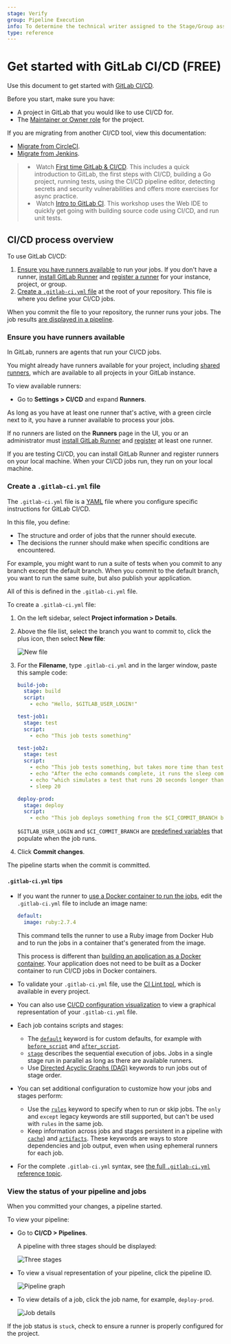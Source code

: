 ```yaml
---
stage: Verify
group: Pipeline Execution
info: To determine the technical writer assigned to the Stage/Group associated with this page, see https://about.gitlab.com/handbook/engineering/ux/technical-writing/#assignments
type: reference
---
```


# Get started with GitLab CI/CD **(FREE)**

Use this document to get started with [GitLab CI/CD](../index.md).

Before you start, make sure you have:

- A project in GitLab that you would like to use CI/CD for.
- The [Maintainer or Owner role](../../user/permissions.md) for the project.

If you are migrating from another CI/CD tool, view this documentation:

- [Migrate from CircleCI](../migration/circleci.md).
- [Migrate from Jenkins](../migration/jenkins.md).

> - <i class="fa fa-youtube-play youtube" aria-hidden="true"></i>&nbsp;Watch [First time GitLab & CI/CD](https://www.youtube.com/watch?v=kTNfi5z6Uvk&t=553s). This includes a quick introduction to GitLab, the first steps with CI/CD, building a Go project, running tests, using the CI/CD pipeline editor, detecting secrets and security vulnerabilities and offers more exercises for async practice.
> - <i class="fa fa-youtube-play youtube" aria-hidden="true"></i>&nbsp;Watch [Intro to GitLab CI](https://www.youtube.com/watch?v=l5705U8s_nQ&t=358s). This workshop uses the Web IDE to quickly get going with building source code using CI/CD, and run unit tests.

## CI/CD process overview

To use GitLab CI/CD:

1. [Ensure you have runners available](#ensure-you-have-runners-available) to run your jobs.
   If you don't have a runner, [install GitLab Runner](https://docs.gitlab.com/runner/install/)
   and [register a runner](https://docs.gitlab.com/runner/register/) for your instance, project, or group.
1. [Create a `.gitlab-ci.yml` file](#create-a-gitlab-ciyml-file)
   at the root of your repository. This file is where you define your CI/CD jobs.

When you commit the file to your repository, the runner runs your jobs.
The job results [are displayed in a pipeline](#view-the-status-of-your-pipeline-and-jobs).

### Ensure you have runners available

In GitLab, runners are agents that run your CI/CD jobs.

You might already have runners available for your project, including
[shared runners](../runners/runners_scope.md), which are
available to all projects in your GitLab instance.

To view available runners:

- Go to **Settings > CI/CD** and expand **Runners**.

As long as you have at least one runner that's active, with a green circle next to it,
you have a runner available to process your jobs.

If no runners are listed on the **Runners** page in the UI, you or an administrator
must [install GitLab Runner](https://docs.gitlab.com/runner/install/) and
[register](https://docs.gitlab.com/runner/register/) at least one runner.

If you are testing CI/CD, you can install GitLab Runner and register runners on your local machine.
When your CI/CD jobs run, they run on your local machine.

### Create a `.gitlab-ci.yml` file

The `.gitlab-ci.yml` file is a [YAML](https://en.wikipedia.org/wiki/YAML) file where
you configure specific instructions for GitLab CI/CD.

In this file, you define:

- The structure and order of jobs that the runner should execute.
- The decisions the runner should make when specific conditions are encountered.

For example, you might want to run a suite of tests when you commit to
any branch except the default branch. When you commit to the default branch, you want
to run the same suite, but also publish your application.

All of this is defined in the `.gitlab-ci.yml` file.

To create a `.gitlab-ci.yml` file:

1. On the left sidebar, select **Project information > Details**.
1. Above the file list, select the branch you want to commit to,
   click the plus icon, then select **New file**:

   ![New file](img/new_file_v13_6.png)

1. For the **Filename**, type `.gitlab-ci.yml` and in the larger window,
   paste this sample code:

   ```yaml
   build-job:
     stage: build
     script:
       - echo "Hello, $GITLAB_USER_LOGIN!"

   test-job1:
     stage: test
     script:
       - echo "This job tests something"

   test-job2:
     stage: test
     script:
       - echo "This job tests something, but takes more time than test-job1."
       - echo "After the echo commands complete, it runs the sleep command for 20 seconds"
       - echo "which simulates a test that runs 20 seconds longer than test-job1"
       - sleep 20

   deploy-prod:
     stage: deploy
     script:
       - echo "This job deploys something from the $CI_COMMIT_BRANCH branch."
   ```

   `$GITLAB_USER_LOGIN` and `$CI_COMMIT_BRANCH` are
   [predefined variables](../variables/predefined_variables.md)
   that populate when the job runs.

1. Click **Commit changes**.

The pipeline starts when the commit is committed.

#### `.gitlab-ci.yml` tips

- If you want the runner to [use a Docker container to run the jobs](../docker/using_docker_images.md),
  edit the `.gitlab-ci.yml` file
  to include an image name:

  ```yaml
  default:
    image: ruby:2.7.4
  ```

  This command tells the runner to use a Ruby image from Docker Hub
  and to run the jobs in a container that's generated from the image.

  This process is different than
  [building an application as a Docker container](../docker/using_docker_build.md).
  Your application does not need to be built as a Docker container to
  run CI/CD jobs in Docker containers.

- To validate your `.gitlab-ci.yml` file, use the
  [CI Lint tool](../lint.md), which is available in every project.
- You can also use [CI/CD configuration visualization](../pipeline_editor/index.md#visualize-ci-configuration) to
  view a graphical representation of your `.gitlab-ci.yml` file.
- Each job contains scripts and stages:
  - The [`default`](../yaml/index.md#custom-default-keyword-values) keyword is for
    custom defaults, for example with [`before_script`](../yaml/index.md#before_script)
    and [`after_script`](../yaml/index.md#after_script).
  - [`stage`](../yaml/index.md#stage) describes the sequential execution of jobs.
    Jobs in a single stage run in parallel as long as there are available runners.
  - Use [Directed Acyclic Graphs (DAG)](../directed_acyclic_graph/index.md) keywords
    to run jobs out of stage order.
- You can set additional configuration to customize how your jobs and stages perform:
  - Use the [`rules`](../yaml/index.md#rules) keyword to specify when to run or skip jobs.
    The `only` and `except` legacy keywords are still supported, but can't be used
    with `rules` in the same job.
  - Keep information across jobs and stages persistent in a pipeline with [`cache`](../yaml/index.md#cache))
    and [`artifacts`](../yaml/index.md#artifacts). These keywords are ways to store
    dependencies and job output, even when using ephemeral runners for each job.
- For the complete `.gitlab-ci.yml` syntax, see [the full `.gitlab-ci.yml` reference topic](../yaml/index.md).

### View the status of your pipeline and jobs

When you committed your changes, a pipeline started.

To view your pipeline:

- Go to **CI/CD > Pipelines**.

  A pipeline with three stages should be displayed:

  ![Three stages](img/three_stages_v13_6.png)

- To view a visual representation of your pipeline, click the pipeline ID.

  ![Pipeline graph](img/pipeline_graph_v13_6.png)

- To view details of a job, click the job name, for example, `deploy-prod`.

  ![Job details](img/job_details_v13_6.png)

If the job status is `stuck`, check to ensure a runner is properly configured for the project.
